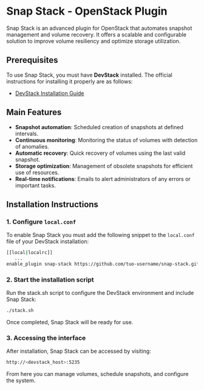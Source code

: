 # Snap Stack - OpenStack Plugin

Snap Stack is an advanced plugin for OpenStack that automates snapshot management and volume recovery. It offers a scalable and configurable solution to improve volume resiliency and optimize storage utilization.

## Prerequisites

To use Snap Stack, you must have **DevStack** installed. The official instructions for installing it properly are as follows:

- [DevStack Installation Guide](https://docs.openstack.org/devstack/latest/)

## Main Features

- **Snapshot automation**: Scheduled creation of snapshots at defined intervals.
- **Continuous monitoring**: Monitoring the status of volumes with detection of anomalies.
- **Automatic recovery**: Quick recovery of volumes using the last valid snapshot.
- **Storage optimization**: Management of obsolete snapshots for efficient use of resources.
- **Real-time notifications**: Emails to alert administrators of any errors or important tasks.

## Installation Instructions

### 1. Configure `local.conf`

To enable Snap Stack you must add the following snippet to the `local.conf` file of your DevStack installation:

```bash
[[local|localrc]]
   ...
enable_plugin snap-stack https://github.com/tuo-username/snap-stack.git main
```

### 2. Start the installation script

Run the stack.sh script to configure the DevStack environment and include Snap Stack:
```bash
./stack.sh
```

Once completed, Snap Stack will be ready for use.

### 3. Accessing the interface

After installation, Snap Stack can be accessed by visiting:
```bash
http://<devstack_host>:5235
```
From here you can manage volumes, schedule snapshots, and configure the system.
